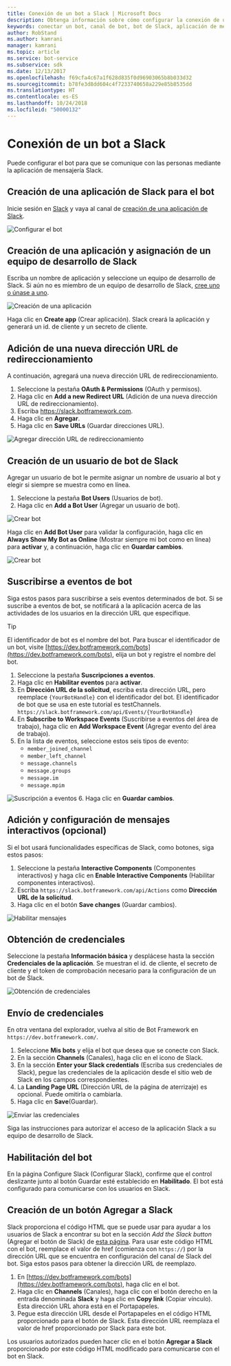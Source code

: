 ```yaml
---
title: Conexión de un bot a Slack | Microsoft Docs
description: Obtenga información sobre cómo configurar la conexión de un bot a Slack.
keywords: conectar un bot, canal de bot, bot de Slack, aplicación de mensajería Slack
author: RobStand
ms.author: kamrani
manager: kamrani
ms.topic: article
ms.service: bot-service
ms.subservice: sdk
ms.date: 12/13/2017
ms.openlocfilehash: f69cfa4c67a1f628d835f0d96903065b8b033d32
ms.sourcegitcommit: b78fe3d8dd604c4f7233740658a229e85b8535dd
ms.translationtype: HT
ms.contentlocale: es-ES
ms.lasthandoff: 10/24/2018
ms.locfileid: "50000132"
---
```

# <a name="connect-a-bot-to-slack"></a>Conexión de un bot a Slack

Puede configurar el bot para que se comunique con las personas mediante la aplicación de mensajería Slack.

## <a name="create-a-slack-application-for-your-bot"></a>Creación de una aplicación de Slack para el bot

Inicie sesión en [Slack](https://slack.com/signin) y vaya al canal de [creación de una aplicación de Slack](https://api.slack.com/apps).

![Configurar el bot](~/media/channels/slack-NewApp.png)

## <a name="create-an-app-and-assign-a-development-slack-team"></a>Creación de una aplicación y asignación de un equipo de desarrollo de Slack

Escriba un nombre de aplicación y seleccione un equipo de desarrollo de Slack. Si aún no es miembro de un equipo de desarrollo de Slack, [cree uno o únase a uno](https://slack.com/).

![Creación de una aplicación](~/media/channels/slack-CreateApp.png)

Haga clic en **Create app** (Crear aplicación). Slack creará la aplicación y generará un id. de cliente y un secreto de cliente.

## <a name="add-a-new-redirect-url"></a>Adición de una nueva dirección URL de redireccionamiento

A continuación, agregará una nueva dirección URL de redireccionamiento.

1. Seleccione la pestaña **OAuth & Permissions** (OAuth y permisos).
2. Haga clic en **Add a new Redirect URL** (Adición de una nueva dirección URL de redireccionamiento).
3. Escriba https://slack.botframework.com.
4. Haga clic en **Agregar**.
5. Haga clic en **Save URLs** (Guardar direcciones URL).

![Agregar dirección URL de redireccionamiento](~/media/channels/slack-RedirectURL.png)

## <a name="create-a-slack-bot-user"></a>Creación de un usuario de bot de Slack

Agregar un usuario de bot le permite asignar un nombre de usuario al bot y elegir si siempre se muestra como en línea.

1. Seleccione la pestaña **Bot Users** (Usuarios de bot).
2. Haga clic en **Add a Bot User** (Agregar un usuario de bot).

![Crear bot](~/media/channels/slack-CreateBot.png)

Haga clic en **Add Bot User** para validar la configuración, haga clic en **Always Show My Bot as Online** (Mostrar siempre mi bot como en línea) para **activar** y, a continuación, haga clic en **Guardar cambios**.

![Crear bot](~/media/channels/slack-CreateApp-AddBotUser.png)

## <a name="subscribe-to-bot-events"></a>Suscribirse a eventos de bot

Siga estos pasos para suscribirse a seis eventos determinados de bot. Si se suscribe a eventos de bot, se notificará a la aplicación acerca de las actividades de los usuarios en la dirección URL que especifique.

> [!TIP]
> El identificador de bot es el nombre del bot. Para buscar el identificador de un bot, visite [https://dev.botframework.com/bots](https://dev.botframework.com/bots), elija un bot y registre el nombre del bot.

1. Seleccione la pestaña **Suscripciones a eventos**.
2. Haga clic en **Habilitar eventos** para **activar**.
3. En **Dirección URL de la solicitud**, escriba esta dirección URL, pero reemplace `{YourBotHandle}` con el identificador del bot. El identificador de bot que se usa en este tutorial es testChannels.
        `https://slack.botframework.com/api/Events/{YourBotHandle}`
4. En **Subscribe to Workspace Events** (Suscribirse a eventos del área de trabajo), haga clic en **Add Workspace Event** (Agregar evento del área de trabajo).
5. En la lista de eventos, seleccione estos seis tipos de evento:
    * `member_joined_channel`
    * `member_left_channel`
    * `message.channels`
    * `message.groups`
    * `message.im`
    * `message.mpim`

![Suscripción a eventos](~/media/channels/slack-SubscribeEvents.png)
6. Haga clic en **Guardar cambios**.

## <a name="add-and-configure-interactive-messages-optional"></a>Adición y configuración de mensajes interactivos (opcional)

Si el bot usará funcionalidades específicas de Slack, como botones, siga estos pasos:

1. Seleccione la pestaña **Interactive Components** (Componentes interactivos) y haga clic en **Enable Interactive Components** (Habilitar componentes interactivos).
2. Escriba `https://slack.botframework.com/api/Actions` como **Dirección URL de la solicitud**.
3. Haga clic en el botón **Save changes** (Guardar cambios).

![Habilitar mensajes](~/media/channels/slack-MessageURL.png)

## <a name="gather-credentials"></a>Obtención de credenciales

Seleccione la pestaña **Información básica** y desplácese hasta la sección **Credenciales de la aplicación**.
Se muestran el id. de cliente, el secreto de cliente y el token de comprobación necesario para la configuración de un bot de Slack.

![Obtención de credenciales](~/media/channels/slack-AppCredentials.png)

## <a name="submit-credentials"></a>Envío de credenciales

En otra ventana del explorador, vuelva al sitio de Bot Framework en `https://dev.botframework.com/`.

1. Seleccione **Mis bots** y elija el bot que desea que se conecte con Slack.
2. En la sección **Channels** (Canales), haga clic en el icono de Slack.
3. En la sección **Enter your Slack credentials** (Escriba sus credenciales de Slack), pegue las credenciales de la aplicación desde el sitio web de Slack en los campos correspondientes.
4. La **Landing Page URL** (Dirección URL de la página de aterrizaje) es opcional. Puede omitirla o cambiarla.
5. Haga clic en **Save**(Guardar).

![Enviar las credenciales](~/media/channels/slack-SubmitCredentials.png)

Siga las instrucciones para autorizar el acceso de la aplicación Slack a su equipo de desarrollo de Slack.

## <a name="enable-the-bot"></a>Habilitación del bot

En la página Configure Slack (Configurar Slack), confirme que el control deslizante junto al botón Guardar esté establecido en **Habilitado**.
El bot está configurado para comunicarse con los usuarios en Slack.

## <a name="create-an-add-to-slack-button"></a>Creación de un botón Agregar a Slack

Slack proporciona el código HTML que se puede usar para ayudar a los usuarios de Slack a encontrar su bot en la sección *Add the Slack button* (Agregar el botón de Slack) de [esta página](https://api.slack.com/docs/slack-button).
Para usar este código HTML con el bot, reemplace el valor de href (comienza con `https://`) por la dirección URL que se encuentra en configuración del canal de Slack del bot.
Siga estos pasos para obtener la dirección URL de reemplazo.

1. En [https://dev.botframework.com/bots](https://dev.botframework.com/bots), haga clic en el bot.
2. Haga clic en **Channels** (Canales), haga clic con el botón derecho en la entrada denominada **Slack** y haga clic en **Copy link** (Copiar vínculo). Esta dirección URL ahora está en el Portapapeles.
3. Pegue esta dirección URL desde el Portapapeles en el código HTML proporcionado para el botón de Slack. Esta dirección URL reemplaza el valor de href proporcionado por Slack para este bot.

Los usuarios autorizados pueden hacer clic en el botón **Agregar a Slack** proporcionado por este código HTML modificado para comunicarse con el bot en Slack.
